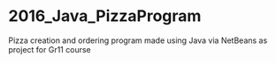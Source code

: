 # 2016_Java_PizzaProgram
Pizza creation and ordering program made using Java via NetBeans as project for Gr11 course
